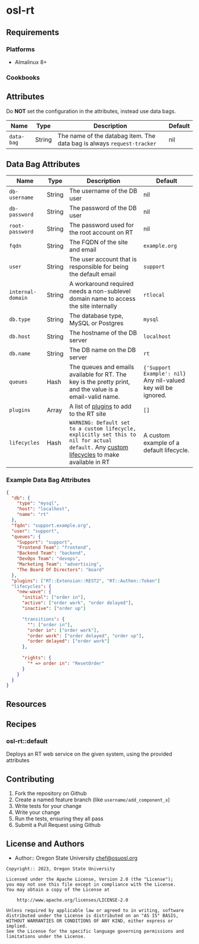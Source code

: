 # osl-rt

## Requirements

### Platforms

- Almalinux 8+

### Cookbooks

## Attributes

Do **NOT** set the configuration in the attributes, instead use data bags.

Name       | Type   | Description                                                            | Default
-----------|--------|------------------------------------------------------------------------|---------
`data-bag` | String | The name of the databag item. The data bag is always `request-tracker` | nil

## Data Bag Attributes

Name             | Type   | Description                                                  | Default
-----------------|--------|--------------------------------------------------------------|----------
`db-username`    | String | The username of the DB user                                  | nil
`db-password`    | String | The password of the DB user                                  | nil
`root-password`  | String | The password used for the root account on RT                 | nil
`fqdn`           | String | The FQDN of the site and email                               | `example.org`
`user`           | String | The user account that is responsible for being the default email | `support`
`internal-domain`| String | A workaround required needs a non-sublevel domain name to access the site internally | `rtlocal`
`db.type`        | String | The database type, MySQL or Postgres                         | `mysql`
`db.host`        | String | The hostname of the DB server                                | `localhost`
`db.name`        | String | The DB name on the DB server                                 | `rt`
`queues`         | Hash   | The queues and emails available for RT. The key is the pretty print, and the value is a email-valid name. | `{'Support Example': nil}` Any nil-valued key will be ignored.
`plugins`        | Array  | A list of [plugins](https://rt-wiki.bestpractical.com/wiki/Extensions) to add to the RT site | `[]`
`lifecycles`     | Hash   | `WARNING: Default set to a custom lifecycle, explicitly set this to nil for actual default.` Any [custom lifecycles](https://docs.bestpractical.com/rt/4.4.1/customizing/lifecycles.html) to make available in RT | A custom example of a default lifecycle.

### Example Data Bag Attributes

```json
{
  "db": {
    "type": "mysql",
    "host": "localhost",
    "name": "rt"
  },
  "fqdn": "support.example.org",
  "user": "support",
  "queues": {
    "Support": "support",
    "Frontend Team": "frontend",
    "Backend Team": "backend",
    "DevOps Team": "devops",
    "Marketing Team": "advertising",
    "The Board Of Directors": "board"
  },
  "plugins": ["RT::Extension::REST2", "RT::Authen::Token"]
  "lifecycles": {
    "new-wave": {
      "initial": ["order in"],
      "active": ["order work", "order delayed"],
      "inactive": ["order up"]

      "transitions": {
        "": ["order in"],
        "order in": ["order work"],
        "order work": ["order delayed", "order up"],
        "order delayed": ["order work"]
      },
      
      "rights": {
        "* => order in": "ResetOrder"
      }
    }
  }
}
```

## Resources

## Recipes

### osl-rt::default
Deploys an RT web service on the given system, using the provided attributes

## Contributing

1. Fork the repository on Github
1. Create a named feature branch (like `username/add_component_x`)
1. Write tests for your change
1. Write your change
1. Run the tests, ensuring they all pass
1. Submit a Pull Request using Github

## License and Authors

- Author:: Oregon State University <chef@osuosl.org>

```text
Copyright:: 2023, Oregon State University

Licensed under the Apache License, Version 2.0 (the "License");
you may not use this file except in compliance with the License.
You may obtain a copy of the License at

    http://www.apache.org/licenses/LICENSE-2.0

Unless required by applicable law or agreed to in writing, software
distributed under the License is distributed on an "AS IS" BASIS,
WITHOUT WARRANTIES OR CONDITIONS OF ANY KIND, either express or implied.
See the License for the specific language governing permissions and
limitations under the License.
```
